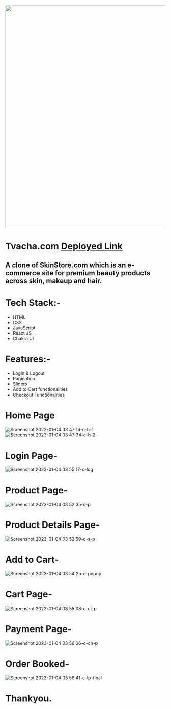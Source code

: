 <div  align="center">
<img src="https://i.ibb.co/tb29NvM/project-logo-1.png" width="700" align="center" />
</div>


# Tvacha.com [Deployed Link](https://miniature-skin-4850.vercel.app/)
## A clone of SkinStore.com which is an e-commerce site for premium beauty products across skin, makeup and hair.

# Tech  Stack:-
<ul>
  <li>HTML</li>
   <li>CSS</li>
   <li>JavaScript</li>
   <li>React JS</li>
   <li>Chakra UI</li>
</ul>

# Features:-
<ul>
  <li>Login & Logout</li>
   <li>Pagination</li>
   <li>Sliders</li>
   <li>Add to Cart functionalities</li>
   <li>Checkout Functionalities</li>
</ul>

# Home Page
![Screenshot 2023-01-04 03 47 16-c-h-1](https://user-images.githubusercontent.com/110045725/210452340-73fb9fdc-3f09-4845-aeab-c200c1ff4fd1.png)
![Screenshot 2023-01-04 03 47 34-c-h-2](https://user-images.githubusercontent.com/110045725/210452357-ffdc16f6-3638-4f3b-9697-708b65fffbdc.png)

# Login Page-
![Screenshot 2023-01-04 03 55 17-c-log](https://user-images.githubusercontent.com/110045725/210452479-cc3ee204-6e87-41c0-a7d7-e59170dd3f42.png)

# Product Page-
![Screenshot 2023-01-04 03 52 35-c-p](https://user-images.githubusercontent.com/110045725/210452378-fb7b9806-77af-41cb-bc2f-3f0e830b222a.png)

# Product Details Page-
![Screenshot 2023-01-04 03 53 59-c-s-p](https://user-images.githubusercontent.com/110045725/210452421-a5d17daf-6917-4369-9368-848d898053ff.png)

# Add to Cart-
![Screenshot 2023-01-04 03 54 25-c-popup](https://user-images.githubusercontent.com/110045725/210452438-94345440-12dc-479f-90c9-73c064530ee1.png)

# Cart Page-
![Screenshot 2023-01-04 03 55 08-c-ct-p](https://user-images.githubusercontent.com/110045725/210452449-a0e76d5d-93bb-4667-a297-57320539c5e0.png)

# Payment Page-
![Screenshot 2023-01-04 03 56 26-c-ch-p](https://user-images.githubusercontent.com/110045725/210452491-d3e9ff5f-4184-4da4-802b-81082c824c97.png)

# Order Booked-
![Screenshot 2023-01-04 03 56 41-c-lp-final](https://user-images.githubusercontent.com/110045725/210452509-b8e56ab6-402f-4e89-81ac-6e3428de718a.png)

# Thankyou.




